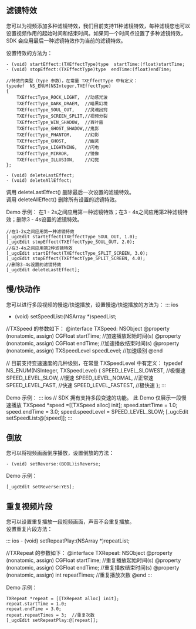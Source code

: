 ## 滤镜特效
您可以为视频添加多种滤镜特效，我们目前支持11种滤镜特效，每种滤镜您也可以设置视频作用的起始时间和结束时间。如果同一个时间点设置了多种滤镜特效，SDK 会应用最后一种滤镜特效作为当前的滤镜特效。

设置特效的方法为：

```
- (void) startEffect:(TXEffectType)type  startTime:(float)startTime;
- (void) stopEffect:(TXEffectType)type  endTime:(float)endTime;

//特效的类型（type 参数），在常量 TXEffectType 中有定义：
typedef  NS_ENUM(NSInteger,TXEffectType)
{
    TXEffectType_ROCK_LIGHT,  //动感光波
    TXEffectType_DARK_DRAEM,  //暗黑幻境
    TXEffectType_SOUL_OUT,    //灵魂出窍
    TXEffectType_SCREEN_SPLIT,//视频分裂
    TXEffectType_WIN_SHADOW,  //百叶窗
    TXEffectType_GHOST_SHADOW,//鬼影
    TXEffectType_PHANTOM,     //幻影
    TXEffectType_GHOST,       //幽灵
    TXEffectType_LIGHTNING,   //闪电
    TXEffectType_MIRROR,      //镜像
    TXEffectType_ILLUSION,    //幻觉
};

- (void) deleteLastEffect;
- (void) deleteAllEffect;
```
调用 deleteLastEffect() 删除最后一次设置的滤镜特效。  
调用 deleteAllEffect()  删除所有设置的滤镜特效。

Demo 示例：
在1 - 2s之间应用第一种滤镜特效；在3 - 4s之间应用第2种滤镜特效；删除3 - 4s设置的滤镜特效。

```
//在1-2s之间应用第一种滤镜特效
[_ugcEdit startEffect(TXEffectType_SOUL_OUT, 1.0);
[_ugcEdit stopEffect(TXEffectType_SOUL_OUT, 2.0);
//在3-4s之间应用第2种滤镜特效
[_ugcEdit startEffect(TXEffectType_SPLIT_SCREEN, 3.0);
[_ugcEdit stopEffect(TXEffectType_SPLIT_SCREEN, 4.0);
//删除3-4s设置的滤镜特效
[_ugcEdit deleteLastEffect];
```
##  慢/快动作
您可以进行多段视频的慢速/快速播放，设置慢速/快速播放的方法为：
<dx-codeblock>
::: ios 
- (void) setSpeedList:(NSArray *)speedList;

//TXSpeed 的参数如下：
@interface TXSpeed: NSObject
@property (nonatomic, assign) CGFloat               startTime;      //加速播放起始时间(s)
@property (nonatomic, assign) CGFloat               endTime;        //加速播放结束时间(s)
@property (nonatomic, assign) TXSpeedLevel          speedLevel;     //加速级别
@end

// 目前支持变速速度的几种级别，在常量 TXSpeedLevel 中有定义：
typedef NS_ENUM(NSInteger, TXSpeedLevel) {
    SPEED_LEVEL_SLOWEST,       //极慢速
    SPEED_LEVEL_SLOW,          //慢速
    SPEED_LEVEL_NOMAL,         //正常速
    SPEED_LEVEL_FAST,          //快速
    SPEED_LEVEL_FASTEST,       //极快速
};
:::
</dx-codeblock>

Demo 示例：
<dx-codeblock>
::: ios 
// SDK 拥有支持多段变速的功能。 此 Demo 仅展示一段慢速播放
  TXSpeed *speed =[[TXSpeed alloc] init];
  speed.startTime = 1.0;
  speed.endTime = 3.0;
  speed.speedLevel = SPEED_LEVEL_SLOW;
  [_ugcEdit setSpeedList:@[speed]];
:::
</dx-codeblock>

## 倒放
您可以将视频画面倒序播放，设置倒放的方法：

```
- (void) setReverse:(BOOL)isReverse;
```
Demo 示例：

```
[_ugcEdit setReverse:YES];
```

## 重复视频片段
您可以设置重复播放一段视频画面，声音不会重复播放。  
设置重复片段方法： 

<dx-codeblock>
::: ios 
- (void) setRepeatPlay:(NSArray *)repeatList;

//TXRepeat 的参数如下：
@interface TXRepeat: NSObject
@property (nonatomic, assign) CGFloat               startTime;      //重复播放起始时间(s)
@property (nonatomic, assign) CGFloat               endTime;        //重复播放结束时间(s)
@property (nonatomic, assign) int                   repeatTimes;    //重复播放次数
@end
:::
</dx-codeblock>

Demo 示例：

```
TXRepeat *repeat = [[TXRepeat alloc] init];
repeat.startTime = 1.0;  
repeat.endTime = 3.0;
repeat.repeatTimes = 3;  //重复次数
[_ugcEdit setRepeatPlay:@[repeat]];
```

